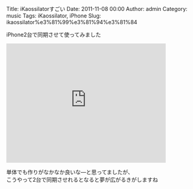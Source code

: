 Title: iKaossilatorすごい
Date: 2011-11-08 00:00
Author: admin
Category: music
Tags: iKaossilator, iPhone
Slug: ikaossilator%e3%81%99%e3%81%94%e3%81%84

iPhone2台で同期させて使ってみました

<iframe width="420" height="315" src="http://www.youtube.com/embed/DnZro5waImg" frameborder="0" allowfullscreen></iframe>

単体でも作りがなかなか良いな―と思ってましたが、  
こうやって2台で同期させれるとなると夢が広がるきがしますね
